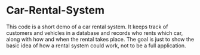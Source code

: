 # Car-Rental-System
This code is a short demo of a car rental system. It keeps track of customers and vehicles in a database and records who rents which car, along with how and when the rental takes place. The goal is just to show the basic idea of how a rental system could work, not to be a full application.
